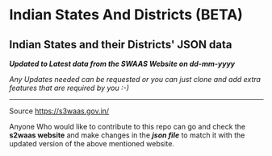 # Indian States And Districts (BETA)

## Indian States and their Districts' JSON data

***Updated to Latest data from the SWAAS Website on dd-mm-yyyy***

*Any Updates needed can be requested or you can just clone and add extra features that are required by you :-)*

---
Source https://s3waas.gov.in/

Anyone Who would like to contribute to this repo can go and check the **s2waas website** and make changes in the ***json file*** to match it with the updated version of the above mentioned website.